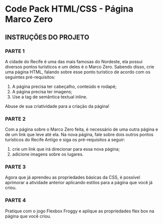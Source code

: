# Code Pack HTML/CSS - Página Marco Zero

## INSTRUÇÕES DO PROJETO

### PARTE 1

A cidade do Recife é uma das mais famosas do Nordeste, ela possui diversos pontos turísticos e um deles é o Marco Zero. Sabendo disso, crie uma página HTML, falando sobre esse ponto turístico de acordo com os seguintes pré-requisitos:

 1. A página precisa ter cabeçalho, conteúdo e rodapé;
 2. A página precisa ter imagens;
 3. Use a tag de semântica textual inline.

 Abuse de sua criatividade para a criação da página!

### PARTE 2

Com a página sobre o Marco Zero feita, é necessário de uma outra página e de um link que leve até ela. Na nova página, fale sobre dois outros pontos turísticos do Recife Antigo e siga os pré-requisitos a seguir: 

 1. crie um link que irá direcionar para essa nova página; 
 2. adicione imagens sobre os lugares.

### PARTE 3

Agora que já aprendeu as propriedades básicas da CSS, é possível aprimorar a atividade anterior aplicando estilos para a página que você já criou.

### PARTE 4

Pratique com o jogo Flexbox Froggy e aplique as propriedades flex box na página que você criou.